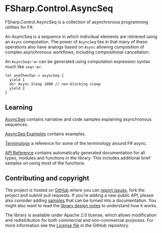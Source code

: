 FSharp.Control.AsyncSeq
=============

FSharp.Control.AsyncSeq is a collection of asynchronous programming utilities for F#.

An AsyncSeq is a sequence in which individual elements are retrieved using an `Async` computation.
The power of `AsyncSeq` lies in that many of these operations also have analogs based on `Async` 
allowing composition of complex asynchronous workflows, including compositional cancellation.

An `AsyncSeq<'a>` can be generated using computation expression syntax much like `seq<'a>`:

    let oneThenTwo = asyncSeq {
      yield 1
      do! Async.Sleep 1000 // non-blocking sleep
      yield 2
    }

Learning
--------------------------

[AsyncSeq](AsyncSeq.html) contains narrative and code samples explaining asynchronous sequences.

[AsyncSeq Examples](AsyncSeqExamples.html) contains examples.

[Terminology](terminology.html) a reference for some of the terminology around F# async.
 
[API Reference](reference/index.html) contains automatically generated documentation for all types, modules and functions in the library. 
This includes additional brief samples on using most of the functions.

Contributing and copyright
--------------------------

The project is hosted on [GitHub][gh] where you can [report issues][issues], fork 
the project and submit pull requests. If you're adding a new public API, please also 
consider adding [samples][content] that can be turned into a documentation. You might
also want to read the [library design notes][readme] to understand how it works.

The library is available under Apache 2.0 license, which allows modification and 
redistribution for both commercial and non-commercial purposes. For more information see the 
[License file][license] in the GitHub repository. 

  [content]: https://github.com/fsprojects/FSharp.Control.AsyncSeq/tree/master/docs/content
  [gh]: https://github.com/fsprojects/FSharp.Control.AsyncSeq
  [issues]: https://github.com/fsprojects/FSharp.Control.AsyncSeq/issues
  [readme]: https://github.com/fsprojects/FSharp.Control.AsyncSeq/blob/master/README.md
  [license]: https://github.com/fsprojects/FSharp.Control.AsyncSeq/blob/master/LICENSE.txt